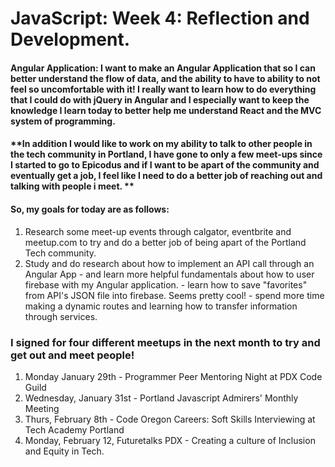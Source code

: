# JavaScript: Week 4: Reflection and Development.

#### **Angular Application: I want to make an Angular Application that so I can better understand the flow of data, and the ability to have to ability to not feel so uncomfortable with it! I really want to learn how to do everything that I could do with jQuery in Angular and I especially want to keep the knowledge I learn today to better help me understand React and the MVC system of programming.**

#### **In addition I would like to work on my ability to talk to other people in the tech community in Portland, I have gone to only a few meet-ups since I started to go to Epicodus and if I want to be apart of the community and eventually get a job, I feel like I need to do a better job of reaching out and talking with people i meet. **

#### So, my goals for today are as follows:
  1. Research some meet-up events through calgator, eventbrite and meetup.com to try and do a better job of being apart of the Portland Tech community.
  2. Study and do research about how to implement an API call through an Angular App - and learn more helpful fundamentals about how to user firebase with my Angular application.
    - learn how to save "favorites" from API's JSON file into firebase. Seems pretty cool!
    - spend more time making a dynamic routes and learning how to transfer information through services.

### I signed for four different meetups in the next month to try and get out and meet people!
  1. Monday January 29th - Programmer Peer Mentoring Night at PDX Code Guild
  2. Wednesday, January 31st - Portland Javascript Admirers' Monthly Meeting
  3. Thurs, February 8th - Code Oregon Careers: Soft Skills Interviewing at Tech Academy Portland
  4. Monday, February 12, Futuretalks PDX - Creating a culture of Inclusion and Equity in Tech.

  ###
